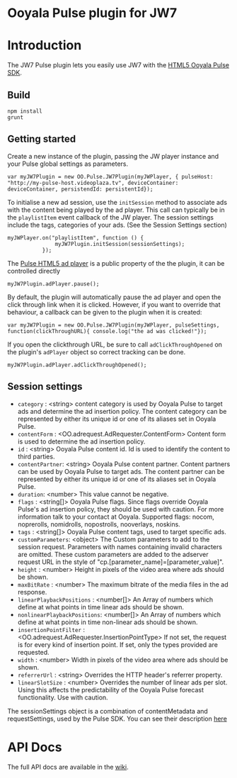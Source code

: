 # Ooyala Pulse plugin for JW7


# Introduction
The JW7 Pulse plugin lets you easily use JW7 with the [HTML5 Ooyala Pulse SDK](http://pulse-sdks.ooyala.com).


## Build
    npm install
    grunt

## Getting started

Create a new instance of the plugin, passing the JW player instance and your Pulse global settings as parameters.

```
var myJW7Plugin = new OO.Pulse.JW7Plugin(myJWPlayer, { pulseHost: "http://my-pulse-host.videoplaza.tv", deviceContainer: deviceContainer, persistendId: persistentId});
```

To initialise a new ad session, use the `initSession` method to associate ads with the content being played by the ad player. This call can typically be in the `playlistItem` event callback of the JW player. The session settings include the tags, categories of your ads. (See the Session Settings section)
 
 ```
 myJWPlayer.on("playlistItem", function () {
                myJW7Plugin.initSession(sessionSettings);
            });
 ```

The [Pulse HTML5 ad player](http://pulse-sdks.ooyala.com/pulse-html5/latest/OO.Pulse.AdPlayerController.html) is a public property of the the plugin, it can be controlled directly
```
myJW7Plugin.adPlayer.pause();
```
    
By default, the plugin will automatically pause the ad player and open the click through link when it is clicked. However, if you want to override that behaviour, a callback can be given
to the plugin when it is created:
```
var myJW7Plugin = new OO.Pulse.JW7Plugin(myJWPlayer, pulseSettings, function(clickThroughURL){ console.log("the ad was clicked!"});
```
If you open the clickthrough URL, be sure to call `adClickThroughOpened` on the plugin's `adPlayer` object so correct tracking can be done.
```
myJW7Plugin.adPlayer.adClickThroughOpened();
```
## Session settings


* `category` : \<string\> content category is used by Ooyala Pulse to target ads and determine
    the ad insertion policy. The content category can be represented by either its unique id or one
    of its aliases set in Ooyala Pulse.
* `contentForm` : \<OO.adrequest.AdRequester.ContentForm>  Content form is used to determine the ad insertion policy.
* `id` : \<string>  Ooyala Pulse content id. Id is used to identify the content to third parties.
* `contentPartner`: \<string>  Ooyala Pulse content partner. Content partners can be used by
    Ooyala Pulse to target ads. The content partner can be represented by either its unique id or one of its
    aliases set in Ooyala Pulse.
* `duration`: \<number>  This value cannot be negative.
* `flags` : \<string[]>  Ooyala Pulse flags. Since flags override Ooyala Pulse's ad insertion policy, they
    should be used with caution. For more information talk to your contact at Ooyala. Supported flags:
    nocom, noprerolls, nomidrolls, nopostrolls, nooverlays, noskins.
* `tags` : \<string[]>   Ooyala Pulse content tags, used to target specific ads.
* `customParameters`: \<object>  The Custom parameters to add to the
    session request. Parameters with names containing invalid characters are omitted.
    These custom parameters are added to the adserver request URL in the style
    of "cp.[parameter_name]=[parameter_value]".
* `height` : \<number>  Height in pixels of the video area where ads should be shown.
* `maxBitRate` : \<number>  The maximum bitrate of the media files in the ad response.
* `linearPlaybackPositions` : \<number[]> An Array of numbers which define at what points in time linear ads should be shown.
* `nonlinearPlaybackPositions`: \<number[]>  An Array of numbers which define at what points in time non-linear ads should be shown.
* `insertionPointFilter` : \<OO.adrequest.AdRequester.InsertionPointType>  If not set, the request is for every kind of insertion point. If set, only the types provided are requested.
* `width` : \<number>  Width in pixels of the video area where ads should be shown.
* `referrerUrl` : \<string>  Overrides the HTTP header's referrer property.
* `linearSlotSize` : \<number>  Overrides the number of linear ads per slot.
    Using this affects the predictability of the Ooyala Pulse forecast functionality. Use with caution.



The sessionSettings object is a combination of contentMetadata and requestSettings, used by the Pulse SDK. You can see their description [here](http://pulse-sdks.ooyala.com/pulse-html5/latest/OO.Pulse.html)
# API Docs
The full API docs are available in the [wiki](https://github.com/ooyala/pulse-sdk-html5-2.x-plugin-jw7/wiki/Pulse-JW7-plugin-API-documentation).